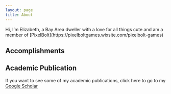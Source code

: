 ```yaml
---
layout: page
title: About
---
```


<p class="message">
Hi, I’m Elizabeth, a Bay Area dweller with a love for all things cute and am a member of [PixelBolt](https://pixelboltgames.wixsite.com/pixelbolt-games)
</p>


## Accomplishments



## Academic Publication 
If you want to see some of my academic publications, click here to go to my [Google Scholar](https://scholar.google.com/citations?user=ytjqu-EAAAAJ&hl=en) 